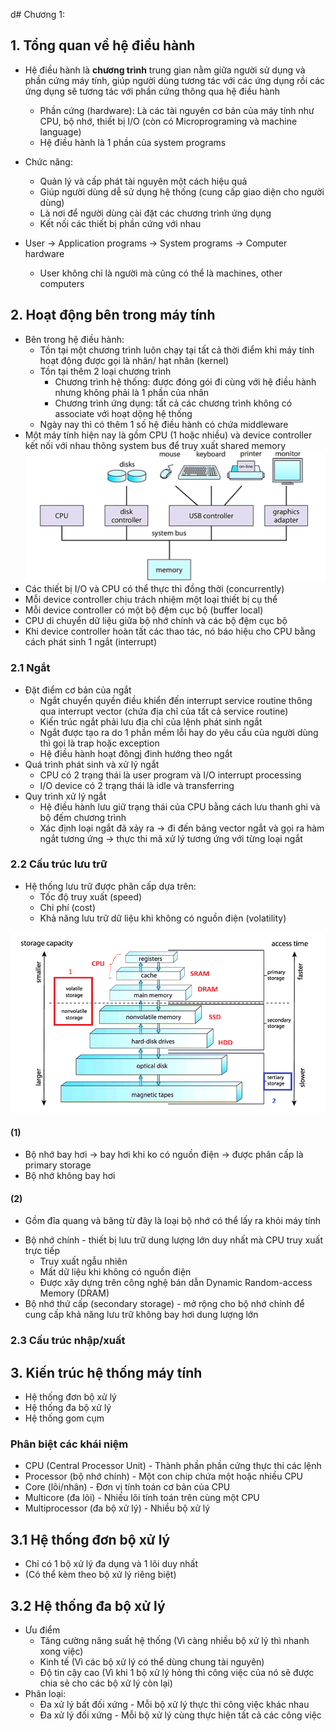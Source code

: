 d# Chương 1: 
## 1. Tổng quan về hệ điều hành
- Hệ điều hành là **chương trình** trung gian nằm giữa người sử dụng và phần cứng máy tính, giúp người dùng tương tác với các ứng dụng rồi các ứng dụng sẽ tương tác với phần cứng thông qua hệ điều hành
  + Phần cứng (hardware): Là các tài nguyên cơ bản của máy tính như CPU, bộ nhớ, thiết bị I/O (còn có Microprograming và machine language)
  + Hệ điều hành là 1 phần của system programs
- Chức năng:
  + Quản lý và cấp phát tài nguyên một cách hiệu quả
  + Giúp người dùng dễ sử dụng hệ thống (cung cấp giao diện cho người dùng)
  + Là nơi để người dùng cài đặt các chương trình ứng dụng
  + Kết nối các thiết bị phần cứng với nhau
  
- User -> Application programs -> System programs -> Computer hardware
  + User không chỉ là người mà cũng có thể là machines, other computers

## 2. Hoạt động bên trong máy tính
- Bên trong hệ điều hành:
  + Tồn tại một chương trình luôn chạy tại tất cả thời điểm khi máy tính hoạt động được gọi là nhân/ hạt nhân (kernel)
  + Tồn tại thêm 2 loại chương trình 
    - Chương trình hệ thống: được đóng gói đi cùng với hệ điều hành nhưng không phải là 1 phần của nhân
    - Chương trình ứng dụng: tất cả các chương trình không có associate với hoạt dộng hệ thống
  + Ngày nay thì có thêm 1 số hệ điều hành có chứa middleware
- Một máy tính hiện nay là gồm CPU (1 hoặc nhiều) và device controller kết nối với nhau thông system bus để truy xuất shared memory
![ảnh minh họa](../../Image_repo/Memo.png)
- Các thiết bị I/O và CPU có thể thực thi đồng thời (concurrently)
- Mỗi device controller chịu trách nhiệm một loại thiết bị cụ thể
- Mỗi device controller có một bộ đệm cục bộ (buffer local)
- CPU di chuyển dữ liệu giữa bộ nhớ chính và các bộ đệm cục bộ
- Khi device controller hoàn tất các thao tác, nó báo hiệu cho CPU bằng cách phát sinh 1 ngắt (interrupt)

### 2.1 Ngắt
- Đặt điểm cơ bản của ngắt
  + Ngắt chuyển quyền điều khiển đến interrupt service routine thông qua interrupt vector (chứa địa chỉ của tất cả service routine)
  + Kiến trúc ngắt phải lưu địa chỉ của lệnh phát sinh ngắt
  + Ngắt được tạo ra do 1 phần mềm lỗi hay do yêu cầu của người dùng thì gọi là trap hoặc exception
  + Hệ điều hành hoạt đôngj đinh hướng theo ngắt
- Quá trình phát sinh và xử lý ngắt
  + CPU có 2 trạng thái là user program và I/O interrupt processing
  + I/O device có 2 trạng thái là idle và transferring
- Quy trình xử lý ngắt
  + Hệ điều hành lưu giữ trạng thái của CPU bằng cách lưu thanh ghi và bộ đếm chương trình
  + Xác định loại ngắt đã xảy ra -> đi đến bảng vector ngắt và gọi ra hàm ngắt tương ứng -> thực thi mã xử lý tương ứng với từng loại ngắt

### 2.2 Cấu trúc lưu trữ
- Hệ thống lưu trữ được phân cấp dựa trên:
  + Tốc độ truy xuất (speed)
  + Chi phí (cost)
  + Khả năng lưu trữ dữ liệu khi không có nguồn điện (volatility)

![ảnh minh họa](../../Image_repo/PhanCapLuuTru.png)

#### (1) 
  + Bộ nhớ bay hơi -> bay hơi khi ko có nguồn điện -> được phân cấp là primary storage
  + Bộ nhớ không bay hơi

#### (2)
  + Gồm đĩa quang và băng từ đây là loại bộ nhớ có thể lấy ra khỏi máy tính
- Bộ nhớ chính - thiết bị lưu trữ dung lượng lớn duy nhất mà CPU truy xuất trực tiếp
  + Truy xuất ngẫu nhiên
  + Mất dữ liệu khi không có nguồn điện
  + Được xây dựng trên công nghệ bán dẫn Dynamic Random-access Memory (DRAM)
- Bộ nhớ thứ cấp (secondary storage) - mở rộng cho bộ nhớ chính để cung cấp khả năng lưu trữ không bay hơi dung lượng lớn

### 2.3 Cấu trúc nhập/xuất


## 3. Kiến trúc hệ thống máy tính
- Hệ thống đơn bộ xử lý
- Hệ thống đa bộ xử lý
- Hệ thống gom cụm

### Phân biệt các khái niệm
- CPU (Central Processor Unit) - Thành phần phần cứng thực thi các lệnh
- Processor (bộ nhớ chính) - Một con chip chứa một hoặc nhiều CPU
- Core (lõi/nhân) - Đơn vị tính toán cơ bản của CPU
- Multicore (đa lõi) - Nhiều lõi tính toán trên cùng một CPU
- Multiprocessor (đa bộ xử lý) - Nhiều bộ xử lý

## 3.1 Hệ thống đơn bộ xử lý
- Chỉ có 1 bộ xử lý đa dụng và 1 lõi duy nhất
- (Có thể kèm theo bộ xử lý riêng biệt)
## 3.2 Hệ thống đa bộ xử lý
- Ưu điểm
  + Tăng cường năng suất hệ thống (Vì càng nhiều bộ xử lý thì nhanh xong việc)
  + Kinh tế (Vì các bộ xử lý có thể dùng chung tài nguyên)
  + Độ tin cậy cao (Vì khi 1 bộ xử lý hỏng thì công việc của nó sẽ được chia sẻ cho các bộ xử lý còn lại)
- Phân loại:
  + Đa xử lý bất đối xứng - Mỗi bộ xử lý thực thi công việc khác nhau
  + Đa xử lý đối xứng - Mỗi bộ xử lý cùng thực hiện tất cả các công việc
  

